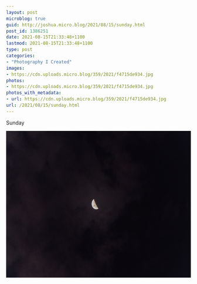 ```yaml
---
layout: post
microblog: true
guid: http://joshua.micro.blog/2021/08/15/sunday.html
post_id: 1386251
date: 2021-08-15T21:33:48+1100
lastmod: 2021-08-15T21:33:48+1100
type: post
categories:
- "Photography I Created"
images:
- https://cdn.uploads.micro.blog/359/2021/f4715de934.jpg
photos:
- https://cdn.uploads.micro.blog/359/2021/f4715de934.jpg
photos_with_metadata:
- url: https://cdn.uploads.micro.blog/359/2021/f4715de934.jpg
url: /2021/08/15/sunday.html
---
```

Sunday

<img src="uploads/2021/f4715de934.jpg" width="600" height="400" alt="" />
